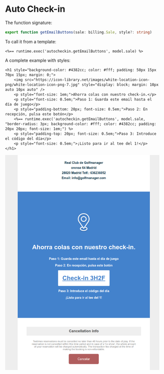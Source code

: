        
# Auto Check-in

The function signature:

```typescript
export function getEmailButtons(sale: billing.Sale, style?: string) 
```

To call it from a template:
```
<%== runtime.exec('autocheckin.getEmailButtons', model.sale) %>
```

A complete example with styles:    

```
<h1 style="background-color: #4382cc; color: #fff; padding: 50px 15px 70px 15px; margin: 0;">
    <img src="https://icon-library.net/images/white-location-icon-png/white-location-icon-png-7.jpg" style="display: block; margin: 10px auto 10px auto" />
    <p style="font-size: 1em;">Ahorra colas con nuestro check-in.</p>
    <p style="font-size: 0.5em;">Paso 1: Guarda este email hasta el día de juego</p>
    <p style="padding-bottom: 20px; font-size: 0.5em;">Paso 2: En recepción, pulsa este botón</p>
    <%== runtime.exec('autocheckin.getEmailButtons', model.sale, "border-radius: 3px; background-color: #fff; color: #4382cc; padding: 20px 20px; font-size: 1em;") %>
    <p style="padding-top: 20px; font-size: 0.5em;">Paso 3: Introduce el código del día</p>
    <p style="font-size: 0.5em;">¡Listo para ir al tee del 1!</p>
</h1>
```

![](autocheckin.png)